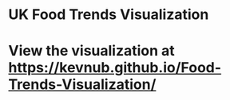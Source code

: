 # UK Food Trends Visualization
# View the visualization at https://kevnub.github.io/Food-Trends-Visualization/
